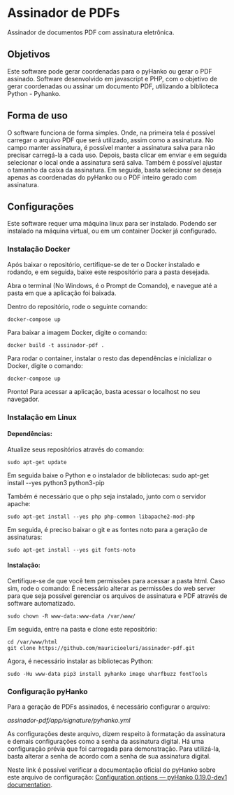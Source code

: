 # Assinador de PDFs

Assinador de documentos PDF com assinatura eletrônica.

## Objetivos

Este software pode gerar coordenadas para o pyHanko ou gerar o PDF assinado.
Software desenvolvido em javascript e PHP, com o objetivo de gerar coordenadas ou assinar um documento PDF, utilizando a biblioteca Python - Pyhanko.

## Forma de uso

O software funciona de forma simples. Onde, na primeira tela é possível carregar o arquivo PDF que será utilizado, assim como a assinatura. No campo manter assinatura, é possível manter a assinatura salva para não precisar carregá-la a cada uso.
Depois, basta clicar em enviar e em seguida selecionar o local onde a assinatura será salva. Também é possível ajustar o tamanho da caixa da assinatura.
Em seguida, basta selecionar se deseja apenas as coordenadas do pyHanko ou o PDF inteiro gerado com assinatura.

## Configurações

Este software requer uma máquina linux para ser instalado. Podendo ser instalado na máquina virtual, ou em um container Docker já configurado.

### Instalação Docker

Após baixar o repositório, certifique-se de ter o Docker instalado e rodando, e em seguida, baixe este respositório para a pasta desejada.

Abra o terminal (No Windows, é o Prompt de Comando), e navegue até a pasta em que a aplicação foi baixada.

Dentro do repositório, rode o seguinte comando:

    docker-compose up

Para baixar a imagem Docker, digite o comando:

    docker build -t assinador-pdf .

Para rodar o container, instalar o resto das dependências e inicializar o Docker, digite o comando:

    docker-compose up

Pronto! Para acessar a aplicação, basta acessar o localhost no seu navegador.

### Instalação em Linux

#### Dependências:

Atualize seus repositórios através do comando:

    sudo apt-get update

Em seguida baixe o Python e o instalador de bibliotecas:
sudo apt-get install --yes python3 python3-pip

Também é necessário que o php seja instalado, junto com o servidor apache:

    sudo apt-get install --yes php php-common libapache2-mod-php

Em seguida, é preciso baixar o git e as fontes noto para a geração de assinaturas:

    sudo apt-get install --yes git fonts-noto

#### Instalação:

Certifique-se de que você tem permissões para acessar a pasta html. Caso sim, rode o comando:
É necessário alterar as permissões do web server para que seja possível gerenciar os arquivos de assinatura e PDF através de software automatizado.

    sudo chown -R www-data:www-data /var/www/

Em seguida, entre na pasta e clone este repositório:

    cd /var/www/html
    git clone https://github.com/mauricioeluri/assinador-pdf.git

Agora, é necessário instalar as bibliotecas Python:

    sudo -Hu www-data pip3 install pyhanko image uharfbuzz fontTools

### Configuração pyHanko

Para a geração de PDFs assinados, é necessário configurar o arquivo:

_assinador-pdf/app/signature/pyhanko.yml_

As configurações deste arquivo, dizem respeito à formatação da assinatura e demais configurações como a senha da assinatura digital. Há uma configuração prévia que foi carregada para demonstração. Para utilizá-la, basta alterar a senha de acordo com a senha de sua assinatura digital.

Neste link é possível verificar a documentação oficial do pyHanko sobre este arquivo de configuração: [Configuration options — pyHanko 0.19.0-dev1 documentation](https://pyhanko.readthedocs.io/en/latest/cli-guide/config.html).
